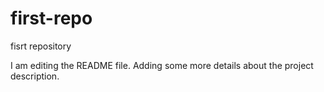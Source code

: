 # first-repo
fisrt repository

I am editing the README file. Adding some more details about the project description.
